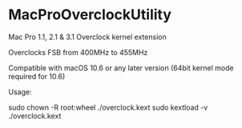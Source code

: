 # MacProOverclockUtility

Mac Pro 1.1, 2.1 &amp; 3.1 Overclock kernel extension

Overclocks FSB from 400MHz to 455MHz

Compatible with macOS 10.6 or any later version (64bit kernel mode required for 10.6)

Usage:

sudo chown -R root:wheel ./overclock.kext
sudo kextload -v ./overclock.kext

